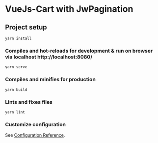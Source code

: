 # VueJs-Cart with JwPagination

## Project setup

```
yarn install
```

### Compiles and hot-reloads for development & run on browser via localhost http://localhost:8080/

```
yarn serve
```

### Compiles and minifies for production

```
yarn build
```

### Lints and fixes files

```
yarn lint
```

### Customize configuration

See [Configuration Reference](https://cli.vuejs.org/config/).

